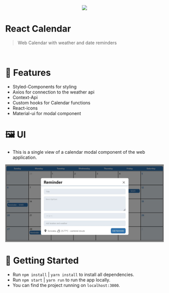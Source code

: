 <div align="center">
    <img src="https://raw.githubusercontent.com/Jobsity/ReactChallenge/main/src/assets/jobsity_logo_small.png"/>
</div>

# React Calendar
> Web Calendar with weather and date reminders

<br />

# :rocket: Features

* Styled-Components for styling
* Axios for connection to the weather api 
* Context-Api
* Custom hooks for Calendar functions
* React-icons
* Material-ui for modal component

# :framed_picture: UI
* This is a single view of a calendar modal component of the web application.

<p align="center">
   <img src="src/assets/homeCalendar.jpeg" />
</p>

# :runner: Getting Started

 - Run `npm install` | `yarn install` to install all dependencies.
 - Run `npm start`   | `yarn run` to run the app locally.
 - You can find the project running on `localhost:3000`.